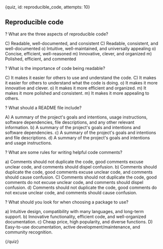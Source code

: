
{quiz, id: reproducible_code, attempts: 10}

## Reproducible code

? What are the three aspects of reproducible code?

C) Readable, well-documented, and consistent
C) Readable, consistent, and well-documented
o) Intuitive, well-maintained, and universally appealing
o) Concise, efficient, well-reasoned
m) Innovative, clever, and organized
m) Polished, efficient, and commented

? What is the importance of code being readable?

C) It makes it easier for others to use and understand the code.
C) It makes it easier for others to understand what the code is doing.
o) It makes it more innovative and clever.
o) It makes it more efficient and organized.
m) It makes it more polished and consistent.
m) It makes it more appealing to others.

? What should a README file include?

A) A summary of the project's goals and intentions, usage instructions, software dependencies, file descriptions, and any other relevant information.
b) A summary of the project's goals and intentions and software dependencies.
c) A summary of the project's goals and intentions and file descriptions.
d) A summary of the project's goals and intentions and usage instructions.

? What are some rules for writing helpful code comments?

a) Comments should not duplicate the code, good comments excuse unclear code, and comments should dispel confusion.
b) Comments should duplicate the code, good comments excuse unclear code, and comments should cause confusion.
C) Comments should not duplicate the code, good comments do not excuse unclear code, and comments should dispel confusion.
d) Comments should not duplicate the code, good comments do not excuse unclear code, and comments should cause confusion.

? What should you look for when choosing a package to use?

a) Intuitive design, compatibility with many languages, and long-term support.
b) Innovative functionality, efficient code, and well-organized documentation.
c) Cheap price, high popularity, and diverse functions.
D) Easy-to-use documentation, active development/maintenance, and community recognition.

{/quiz}

